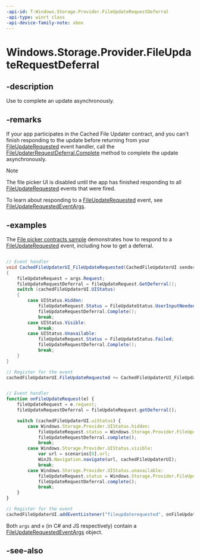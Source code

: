 ```yaml
---
-api-id: T:Windows.Storage.Provider.FileUpdateRequestDeferral
-api-type: winrt class
-api-device-family-note: xbox
---
```


<!-- Class syntax.
public class FileUpdateRequestDeferral : Windows.Storage.Provider.IFileUpdateRequestDeferral
-->

# Windows.Storage.Provider.FileUpdateRequestDeferral

## -description
Use to complete an update asynchronously.

## -remarks
If your app participates in the Cached File Updater contract, and you can't finish responding to the update before returning from your [FileUpdateRequested](cachedfileupdaterui_fileupdaterequested.md) event handler, call the [FileUpdaterRequestDeferral.Complete](fileupdaterequestdeferral_complete_1807836922.md) method to complete the update asynchronously.

> [!NOTE]
> The file picker UI is disabled until the app has finished responding to all [FileUpdateRequested](cachedfileupdaterui_fileupdaterequested.md) events that were fired.

To learn about responding to a [FileUpdateRequested](cachedfileupdaterui_fileupdaterequested.md) event, see [FileUpdateRequestedEventArgs](fileupdaterequestedeventargs.md).

## -examples
The [File picker contracts sample](https://github.com/microsoft/Windows-universal-samples/tree/master/Samples/FilePickerContracts) demonstrates how to respond to a [FileUpdateRequested](cachedfileupdaterui_fileupdaterequested.md) event, including how to get a deferral.

```csharp

// Event handler
void CachedFileUpdaterUI_FileUpdateRequested(CachedFileUpdaterUI sender, FileUpdateRequestedEventArgs args)
{
    fileUpdateRequest = args.Request;
    fileUpdateRequestDeferral = fileUpdateRequest.GetDeferral();
    switch (cachedFileUpdaterUI.UIStatus)
    {
        case UIStatus.Hidden:
            fileUpdateRequest.Status = FileUpdateStatus.UserInputNeeded;
            fileUpdateRequestDeferral.Complete();
            break;
        case UIStatus.Visible:
            break;
        case UIStatus.Unavailable:
            fileUpdateRequest.Status = FileUpdateStatus.Failed;
            fileUpdateRequestDeferral.Complete();
            break;
    }
}

// Register for the event
cachedFileUpdaterUI.FileUpdateRequested += CachedFileUpdaterUI_FileUpdateRequested;
```

```javascript

// Event handler
function onFileUpdateRequest(e) {
    fileUpdateRequest = e.request;
    fileUpdateRequestDeferral = fileUpdateRequest.getDeferral();

    switch (cachedFileUpdaterUI.uiStatus) {
        case Windows.Storage.Provider.UIStatus.hidden:
            fileUpdateRequest.status = Windows.Storage.Provider.FileUpdateStatus.userInputNeeded;
            fileUpdateRequestDeferral.complete();
            break;
        case Windows.Storage.Provider.UIStatus.visible:
            var url = scenarios[0].url;
            WinJS.Navigation.navigate(url, cachedFileUpdaterUI);
            break;
        case Windows.Storage.Provider.UIStatus.unavailable:
            fileUpdateRequest.status = Windows.Storage.Provider.FileUpdateStatus.failed;
            fileUpdateRequestDeferral.complete();
            break;
    }
}

// Register for the event
cachedFileUpdaterUI.addEventListener("fileupdaterequested", onFileUpdateRequest);
```

Both `args` and `e` (in C# and JS respectively) contain a [FileUpdateRequestedEventArgs](fileupdaterequestedeventargs.md) object.

## -see-also
